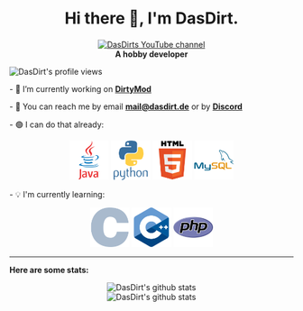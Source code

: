 <h1 align="center">Hi there 👋, I'm DasDirt.</h1>
<p align="center">
	<a href="https://www.youtube.com/channel/UC-mkc7ApLS4Bdg8PhLrg_5Q" target="_blank">
		<img align="center" src="https://cdn.iconscout.com/icon/free/png-256/youtube-85-226402.png" alt="DasDirts YouTube channel" height="30" width="30" />
	</a>
	<br/>
	<strong>A hobby developer</strong> 
</p>
<img src="https://komarev.com/ghpvc/?username=DasDirt" alt="DasDirt's profile views"/>
<p>- 🔧 I’m currently working on <a href="https://www.youtube.com/channel/UCRLqRx_5-4_D65hq4OLRFHQ"><strong>DirtyMod</strong></a></p>
<p>- 💬  You can reach me by email <a href="mailto:mail@dasdirt.de"><strong>mail@dasdirt.de</strong></a> or by <a href="https://discord.gg/fTPaSw3Cfy"><strong>Discord</strong></a></p>
<p>- 🟢 I can do that already:</p>
<p align="center">
   <img src="https://raw.githubusercontent.com/devicons/devicon/master/icons/java/java-original-wordmark.svg" alt="Java" width="70" height="70"/>
   <img src="https://raw.githubusercontent.com/devicons/devicon/master/icons/python/python-original-wordmark.svg" alt="Python" width="70" height="70"/>
   <img src="https://raw.githubusercontent.com/devicons/devicon/master/icons/html5/html5-original-wordmark.svg" alt="Html" width="70" height="70"/>
   <img src="https://raw.githubusercontent.com/devicons/devicon/master/icons/mysql/mysql-original-wordmark.svg" alt="MySQL" width="70" height="70"/>
</p>
<p>- 💡  I'm currently learning: </p>
<p align="center">
	<img src="https://raw.githubusercontent.com/devicons/devicon/master/icons/c/c-original.svg" alt="C" width="70" height="70"/>
	<img src="https://raw.githubusercontent.com/devicons/devicon/master/icons/cplusplus/cplusplus-original.svg" alt="C++" width="70" height="70"/>
	<img src="https://raw.githubusercontent.com/devicons/devicon/master/icons/php/php-original.svg" alt="PHP" width="70" height="70"/>
</p>
<hr>
<p><strong>Here are some stats:</strong></p>
<p align="center">
	<img src="https://github-readme-stats.vercel.app/api?username=DasDirt" alt="DasDirt's github stats"/>
  <br/>
	<img src="https://github-readme-stats.vercel.app/api/top-langs/?username=DasDirt&layout=compact" alt="DasDirt's github stats"/>
</p>
